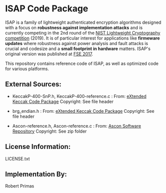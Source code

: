 # ISAP Code Package

ISAP is a family of lightweight authenticated encryption algorithms designed with a focus on **robustness against implementation attacks** and is currently competing in the 2nd round of the [NIST Lightweight Cryptography competition](https://csrc.nist.gov/Projects/Lightweight-Cryptography/Round-2-Candidates) (2019). It is of particular interest for applications like **firmeware updates** where robustness against power analysis and fault attacks is crucial and codesize and a **small footprint in hardware** matters. ISAP's original version was published at [FSE 2017](https://tosc.iacr.org/index.php/ToSC/article/view/585).

This repository contains reference code of ISAP, as well as optimized code for various platforms.

## External Sources:

* KeccakP-400-SnP.h, KeccakP-400-reference.c :
From: [eXtended Keccak Code Package](https://github.com/XKCP/XKCP/tree/master/lib/low/KeccakP-400/Reference)
Copyright: See file header

* brg_endian.h :
From: [eXtended Keccak Code Package](https://github.com/XKCP/XKCP/tree/master/lib/common)
Copyright: See file header

* Ascon-reference.h, Ascon-reference.c :
From: [Ascon Software Repository](https://github.com/ascon/crypto_aead/archive/master.zip)
Copyright: See zip folder

## License Information:

LICENSE.txt

## Implementation By:

Robert Primas

